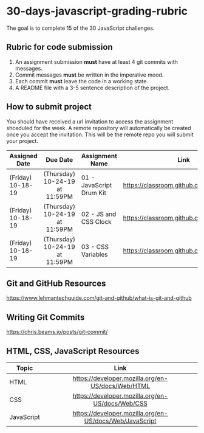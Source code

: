 # 30-days-javascript-grading-rubric

The goal is to complete 15 of the 30 JavaScript challenges.

## Rubric for code submission
  1. An assignment submission **must** have at least 4 git commits with messages.
  2. Commit messages **must** be written in the imperative mood.
  3. Each commit **must** leave the code in a working state.
  4. A README file with a 3-5 sentence description of the project.

  
  
  ## How to submit project
  
  You should have received a url invitation to access the assignment shceduled for the week. A remote repository will automatically be created once you accept the invitation. This will be the remote repo you will submit your project.

 Assigned Date        | Due Date         | Assignment Name  | Link
| ------------- |:-------------:| -----| --------|
| (Friday) 10-18-19  | (Thursday) 10-24-19 at 11:59PM| 01 - JavaScript Drum Kit | https://classroom.github.com/a/YFM_sIQx
| (Friday) 10-18-19  | (Thursday) 10-24-19 at 11:59PM| 02 - JS and CSS Clock | https://classroom.github.com/a/vqugxr24
| (Friday) 10-18-19  | (Thursday) 10-24-19 at 11:59PM| 03 - CSS Variables | https://classroom.github.com/a/Cayyxn9A



## Git and GitHub Resources

https://www.lehmantechguide.com/git-and-github/what-is-git-and-github


## Writing Git Commits

https://chris.beams.io/posts/git-commit/


## HTML, CSS, JavaScript Resources

 Topic        | Link         |
| ------------- |:-------------:|
| HTML | https://developer.mozilla.org/en-US/docs/Web/HTML| 
| CSS | https://developer.mozilla.org/en-US/docs/Web/CSS | 
| JavaScript | https://developer.mozilla.org/en-US/docs/Web/JavaScript| 




